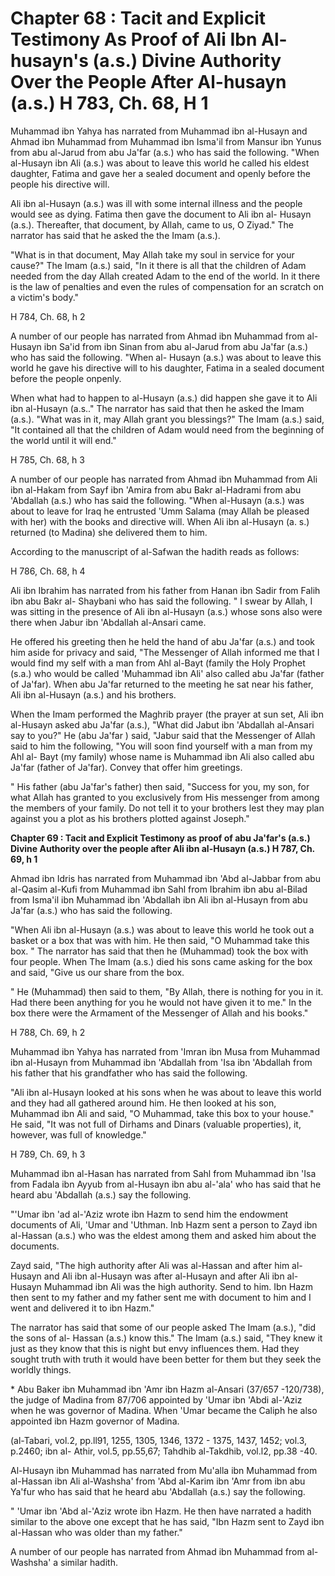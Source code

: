 Chapter 68 : Tacit and Explicit Testimony As Proof of Ali Ibn Al-husayn's (a.s.) Divine Authority Over the People After Al-husayn (a.s.) H 783, Ch. 68, H 1
===========================================================================================================================================================

Muhammad ibn Yahya has narrated from Muhammad ibn al-Husayn and Ahmad
ibn Muhammad from Muhammad ibn Isma'il from Mansur ibn Yunus from abu
al-Jarud from abu Ja'far (a.s.) who has said the following. "When
al-Husayn ibn Ali (a.s.) was about to leave this world he called his
eldest daughter, Fatima and gave her a sealed document and openly before
the people his directive will.

Ali ibn al-Husayn (a.s.) was ill with some internal illness and the
people would see as dying. Fatima then gave the document to Ali ibn al-
Husayn (a.s.). Thereafter, that document, by Allah, came to us, O
Ziyad." The narrator has said that he asked the the Imam (a.s.).

"What is in that document, May Allah take my soul in service for your
cause?" The Imam (a.s.) said, "In it there is all that the children of
Adam needed from the day Allah created Adam to the end of the world. In
it there is the law of penalties and even the rules of compensation for
an scratch on a victim's body."

H 784, Ch. 68, h 2

A number of our people has narrated from Ahmad ibn Muhammad from
al-Husayn ibn Sa'id from ibn Sinan from abu al-Jarud from abu Ja'far
(a.s.) who has said the following. "When al- Husayn (a.s.) was about to
leave this world he gave his directive will to his daughter, Fatima in a
sealed document before the people onpenly.

When what had to happen to al-Husayn (a.s.) did happen she gave it to
Ali ibn al-Husayn (a.s.." The narrator has said that then he asked the
Imam (a.s.). "What was in it, may Allah grant you blessings?" The Imam
(a.s.) said, "It contained all that the children of Adam would need from
the beginning of the world until it will end."

H 785, Ch. 68, h 3

A number of our people has narrated from Ahmad ibn Muhammad from Ali
ibn al-Hakam from Sayf ibn 'Amira from abu Bakr al-Hadrami from abu
'Abdallah (a.s.) who has said the following. "When al-Husayn (a.s.) was
about to leave for Iraq he entrusted 'Umm Salama (may Allah be pleased
with her) with the books and directive will. When Ali ibn al-Husayn (a.
s.) returned (to Madina) she delivered them to him.

According to the manuscript of al-Safwan the hadith reads as follows:

H 786, Ch. 68, h 4

Ali ibn Ibrahim has narrated from his father from Hanan ibn Sadir from
Falih ibn abu Bakr al- Shaybani who has said the following. " I swear by
Allah, I was sitting in the presence of Ali ibn al-Husayn (a.s.) whose
sons also were there when Jabur ibn 'Abdallah al-Ansari came.

He offered his greeting then he held the hand of abu Ja'far (a.s.) and
took him aside for privacy and said, "The Messenger of Allah informed me
that I would find my self with a man from Ahl al-Bayt (family the Holy
Prophet (s.a.) who would be called 'Muhammad ibn Ali' also called abu
Ja'far (father of Ja'far). When abu Ja'far returned to the meeting he
sat near his father, Ali ibn al-Husayn (a.s.) and his brothers.

When the Imam performed the Maghrib prayer (the prayer at sun set, Ali
ibn al-Husayn asked abu Ja'far (a.s.), "What did Jabut ibn 'Abdallah
al-Ansari say to you?" He (abu Ja'far ) said, "Jabur said that the
Messenger of Allah said to him the following, "You will soon find
yourself with a man from my Ahl al- Bayt (my family) whose name is
Muhammad ibn Ali also called abu Ja'far (father of Ja'far). Convey that
offer him greetings.

" His father (abu Ja'far's father) then said, "Success for you, my son,
for what Allah has granted to you exclusively from His messenger from
among the members of your family. Do not tell it to your brothers lest
they may plan against you a plot as his brothers plotted against
Joseph."


**Chapter 69 : Tacit and Explicit Testimony as proof of abu Ja'far's
(a.s.) Divine Authority over the people after Ali ibn al-Husayn (a.s.) H
787, Ch. 69, h 1**

Ahmad ibn Idris has narrated from Muhammad ibn 'Abd al-Jabbar from abu
al-Qasim al-Kufi from Muhammad ibn Sahl from Ibrahim ibn abu al-Bilad
from Isma'il ibn Muhammad ibn 'Abdallah ibn Ali ibn al-Husayn from abu
Ja'far (a.s.) who has said the following.

"When Ali ibn al-Husayn (a.s.) was about to leave this world he took
out a basket or a box that was with him. He then said, "O Muhammad take
this box. " The narrator has said that then he (Muhammad) took the box
with four people. When The Imam (a.s.) died his sons came asking for the
box and said, "Give us our share from the box.

" He (Muhammad) then said to them, "By Allah, there is nothing for you
in it. Had there been anything for you he would not have given it to
me." In the box there were the Armament of the Messenger of Allah and
his books."

H 788, Ch. 69, h 2

Muhammad ibn Yahya has narrated from 'Imran ibn Musa from Muhammad ibn
al-Husayn from Muhammad ibn 'Abdallah from 'Isa ibn 'Abdallah from his
father that his grandfather who has said the following.

"Ali ibn al-Husayn looked at his sons when he was about to leave this
world and they had all gathered around him. He then looked at his son,
Muhammad ibn Ali and said, "O Muhammad, take this box to your house." He
said, "It was not full of Dirhams and Dinars (valuable properties), it,
however, was full of knowledge."

H 789, Ch. 69, h 3

Muhammad ibn al-Hasan has narrated from Sahl from Muhammad ibn 'Isa
from Fadala ibn Ayyub from al-Husayn ibn abu al-'ala' who has said that
he heard abu 'Abdallah (a.s.) say the following.

"'Umar ibn 'ad al-'Aziz wrote ibn Hazm to send him the endowment
documents of Ali, 'Umar and 'Uthman. Inb Hazm sent a person to Zayd ibn
al-Hassan (a.s.) who was the eldest among them and asked him about the
documents.

Zayd said, "The high authority after Ali was al-Hassan and after him
al-Husayn and Ali ibn al-Husayn was after al-Husayn and after Ali ibn
al-Husayn Muhammad ibn Ali was the high authority. Send to him. Ibn Hazm
then sent to my father and my father sent me with document to him and I
went and delivered it to ibn Hazm."

The narrator has said that some of our people asked The Imam (a.s.),
"did the sons of al- Hassan (a.s.) know this." The Imam (a.s.) said,
"They knew it just as they know that this is night but envy influences
them. Had they sought truth with truth it would have been better for
them but they seek the worldly things.

\* Abu Baker ibn Muhammad ibn 'Amr ibn Hazm al-Ansari
(37/657 -120/738), the judge of Madina from 87/706 appointed by 'Umar
ibn 'Abdi al-'Aziz when he was governor of Madina. When 'Umar became the
Caliph he also appointed ibn Hazm governor of Madina.

(al-Tabari, vol.2, pp.ll91, 1255, 1305, 1346, 1372 - 1375, 1437, 1452;
vol.3, p.2460; ibn al- Athir, vol.5, pp.55,67; Tahdhib al-Takdhib,
vol.l2, pp.38 -40.

Al-Husayn ibn Muhammad has narrated from Mu'alla ibn Muhammad from
al-Hassan ibn Ali al-Washsha' from 'Abd al-Karim ibn 'Amr from ibn abu
Ya'fur who has said that he heard abu 'Abdallah (a.s.) say the
following.

" 'Umar ibn 'Abd al-'Aziz wrote ibn Hazm. He then have narrated a
hadith similar to the above one except that he has said, "Ibn Hazm sent
to Zayd ibn al-Hassan who was older than my father."

A number of our people has narrated from Ahmad ibn Muhammad from
al-Washsha' a similar hadith.



